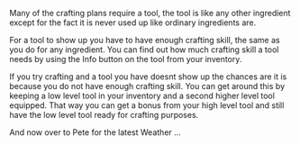 ---
---
Many of the crafting plans require a tool, the tool is like any other ingredient except for the fact it is never used up like ordinary ingredients are.

For a tool to show up you have to have enough crafting skill, the same as you do for any ingredient. You can find out how much crafting skill a tool needs by using the Info button on the tool from your inventory.

If you try crafting and a tool you have doesnt show up the chances are it is because you do not have enough crafting skill. You can get around this by keeping a low level tool in your inventory and a second higher level tool equipped. That way you can get a bonus from your high level tool and still have the low level tool ready for crafting purposes.

And now over to Pete for the latest Weather ...